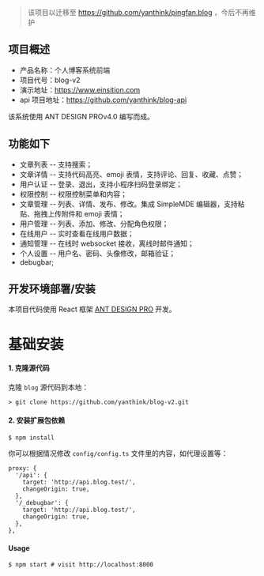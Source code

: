 > 该项目以迁移至 https://github.com/yanthink/pingfan.blog ，今后不再维护

## 项目概述

- 产品名称：个人博客系统前端
- 项目代号：blog-v2
- 演示地址：https://www.einsition.com
- api 项目地址：https://github.com/yanthink/blog-api

该系统使用 ANT DESIGN PROv4.0 编写而成。

## 功能如下

- 文章列表 -- 支持搜索；
- 文章详情 -- 支持代码高亮、emoji 表情，支持评论、回复、收藏、点赞；
- 用户认证 -- 登录、退出，支持小程序扫码登录绑定；
- 权限控制 -- 权限控制菜单和内容；
- 文章管理 -- 列表、详情、发布、修改。集成 SimpleMDE 编辑器，支持粘贴、拖拽上传附件和 emoji 表情；
- 用户管理 -- 列表、添加、修改、分配角色权限；
- 在线用户 -- 实时查看在线用户数据；
- 通知管理 -- 在线时 websocket 接收，离线时邮件通知；
- 个人设置 -- 用户名、密码、头像修改，邮箱验证；
- debugbar;

## 开发环境部署/安装

本项目代码使用 React 框架 [ANT DESIGN PRO](https://pro.ant.design/index-cn) 开发。

# 基础安装

#### 1. 克隆源代码

克隆 `blog` 源代码到本地：

    > git clone https://github.com/yanthink/blog-v2.git

#### 2. 安装扩展包依赖

```shell
$ npm install
```

你可以根据情况修改 `config/config.ts` 文件里的内容，如代理设置等：

```
proxy: {
  '/api': {
    target: 'http://api.blog.test/',
    changeOrigin: true,
  },
  '/_debugbar': {
    target: 'http://api.blog.test/',
    changeOrigin: true,
  },
},
```

#### Usage

```shell
$ npm start # visit http://localhost:8000
```
